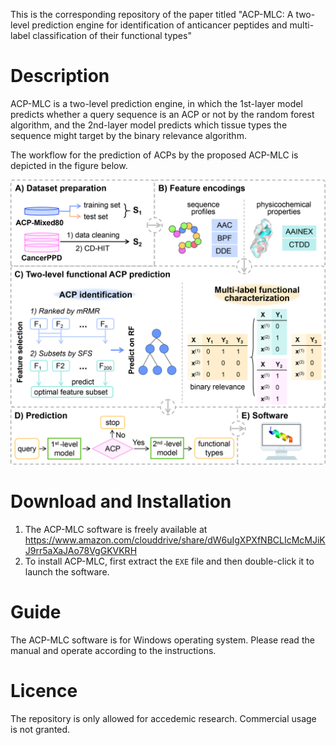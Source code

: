 This is the corresponding repository of the paper titled "ACP-MLC: A two-level prediction engine for identification of anticancer peptides and multi-label classification of their functional types"
# Description
ACP-MLC is a two-level prediction engine, in which the 1st-layer model predicts whether a query sequence is an ACP or not by the random forest algorithm, and the 2nd-layer model predicts which tissue types the sequence might target by the binary relevance algorithm.  
  
The workflow for the prediction of ACPs by the proposed ACP-MLC is depicted in the figure below.  
  
![Alt text](https://github.com/Nicole-DH/ACP-MLC/blob/main/img/workflow.png)
# Download and Installation
1. The ACP-MLC software is freely available at  https://www.amazon.com/clouddrive/share/dW6uIgXPXfNBCLIcMcMJiKJ9rr5aXaJAo78VgGKVKRH
2. To install ACP-MLC, first extract the `EXE` file and then double-click it to launch the software.

# Guide
The ACP-MLC software is for Windows operating system. Please read the manual and operate according to the instructions.
# Licence
The repository is only allowed for accedemic research. Commercial usage is not granted.
